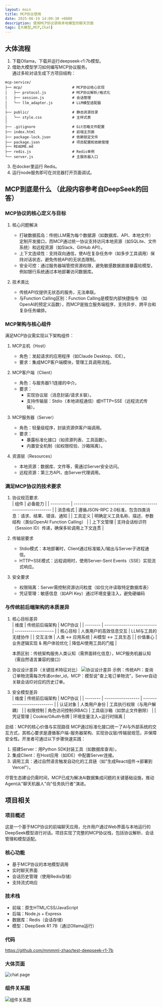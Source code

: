 ```yaml
---
layout: main
title: MCP协议使用
date: 2025-06-19 14:09:30 +0800
description: 使用MCP协议调用本地模型的聊天页面
tags: [大模型,MCP,Chat]
---
```


## 大体流程
1. 下载Ollama，下载并运行deepseek-r1:7b模型。
2. 借助大模型学习如何编写MCP协议服务。  
通过多轮对话生成下方项目结构：
```
mcp-service/
├── mcp/                       # MCP协议核心实现
│   ├── protocol.js            # MCP协议解析/格式化
│   ├── session.js             # 会话管理
│   └── llm_adapter.js         # LLM模型适配器
│
├── public/                    # 静态资源目录
│   └── style.css              # 主样式表
│
├── .gitignore                 # Git忽略文件配置
├── index.html                 # 前端主页面
├── package-lock.json          # 依赖锁定文件
├── package.json               # 项目配置和依赖管理
├── README.md   
├── redis.js                   # Redis单例
└── server.js                  # 主服务器入口
```
3. 在docker里运行 Redis。
4. 运行node服务即可在浏览器打开页面调试。

## MCP到底是什么 （此段内容参考自DeepSeek的回答）

### MCP协议的核心定义与目标
1. 核心问题解决
   - 打破数据孤岛：传统LLM需为每个数据源（如数据库、API、本地文件）定制开发接口，而MCP通过统一协议支持访问本地资源（如SQLite、文件系统）和远程资源（如Slack、GitHub API）。
   - 上下文连续性：支持双向通信，使AI在复杂任务中（如多步工具调用）保持对话状态，避免传统API的无状态限制。
   - 安全可控：通过服务器端管控资源权限，避免敏感数据直接暴露给模型，例如银行系统通过本地部署访问数据库。
  
2. 技术类比
   - 传统API仅提供无状态的服务，无法串联。
   - 与Function Calling区别：Function Calling是模型内部快捷指令（如OpenAI的预定义函数），而MCP是独立服务端程序，支持异步、跨平台和复杂任务编排。

### MCP架构与核心组件
满足MCP协议需实现以下架构组件：

1. MCP主机（Host）   
   - 角色：发起请求的应用程序（如Claude Desktop、IDE）。  
   - 要求：集成MCP客户端模块，管理工具调用流程。

2. MCP客户端（Client）  
   - 角色：与服务器1:1连接的中介。  
   - 要求：  
     * 实现协议层（消息封装/请求关联）。
     * 支持传输层：Stdio（本地进程通信）或HTTP+SSE（远程流式传输）。

3. MCP服务器（Server）
   - 角色：轻量级程序，封装资源供客户端调用。
   - 要求：
     * 暴露标准化接口（如资源列表、工具函数）。
     * 内置安全机制（如权限校验、沙箱隔离）。

4. 资源层（Resources）
   - 本地资源：数据库、文件等，需通过Server安全访问。
   - 远程资源：第三方API，由Server代理调用。

### 满足MCP协议的技术要求
1. 协议规范要求.     
    | 组件       | 必备能力                                                        |
    | ---------- | --------------------------------------------------------------- |
    | 消息格式   | 遵循JSON-RPC 2.0标准，包含四类消息：请求、结果、错误、通知      |
    | 工具定义   | 明确定义工具名称、描述、参数结构（类似OpenAI Function Calling） |
    | 上下文管理 | 支持会话标识符（Session ID）传递，确保多轮调用上下文连贯        |

2. 传输层要求
   - Stdio模式：本地部署时，Client通过标准输入/输出与Server子进程通信。
   - HTTP+SSE模式：远程调用时，使用Server-Sent Events（SSE）实现流式响应。
  
3. 安全要求
   - 权限隔离：Server需控制资源访问粒度（如仅允许读取特定数据库表）
   - 凭证管理：敏感信息（如API Key）通过环境变量注入，避免硬编码

### 与传统前后端架构的本质差异
1. 核心目标差异    
   | 维度     | 传统前后端架构              | MCP协议              |
   | -------- | --------------------------- | -------------------- |
   | 核心目标 | 人类用户的高效信息交互      | LLM与工具的无缝协作  |
   | 交互主体 | 人类 ↔ 应用系统             | AI模型 ↔ 工具生态    |
   | 价值重心 | 业务逻辑实现 & 用户体验优化 | 降低AI使用工具的门槛 |
    
    本质区别：传统架构服务人类认知（需界面转化信息），MCP服务机器认知（需自然语言兼容的接口）
2. 协议设计差异（关键技术特征对比）
   ![协议设计差异](../assets/img/2025-06-19/协议设计差异.png)
   示例：传统API：查询订单物流需每次传递order_id，MCP：模型说"查上笔订单物流"，Server自动关联会话ID对应的历史订单。
3. 安全模型差异    
   | 维度     | 传统前后端架构     | MCP协议                      |
   | -------- | ------------------ | ---------------------------- |
   | 认证对象 | 人类用户身份       | 工具执行权限（与用户解耦）   |
   | 权限控制 | 角色访问控制(RBAC) | 工具级沙箱（如禁止文件删除） |
   | 凭证管理 | Cookie/OAuth令牌   | 环境变量注入+运行时隔离      |



总结：MCP的核心价值与实现路径
MCP通过标准化接口统一了AI与外部系统的交互方式，其核心要求是遵循客户端-服务器架构、实现协议层/传输层规范，并保障安全性。开发者可通过以下步骤快速实践：  

1. 搭建Server：用Python SDK封装工具（如数据库查询）。  
2. 集成Client：在Host应用（如IDE）中配置Server连接。  
3. 调用工具：通过自然语言触发自动化的工具链（如"生成React组件→部署到Vercel"）。  

尽管生态建设仍需时间，MCP已成为解决AI数据集成问题的关键基础设施，推动Agent从"聊天机器人"向"任务执行者"演进。

## 项目相关

### 项目概述
这是一个基于MCP协议的前端聊天应用，允许用户通过Web界面与本地运行的DeepSeek模型进行对话。项目实现了完整的MCP协议栈，包括协议解析、会话管理和模型适配。

### 核心功能
- 基于MCP协议的本地模型调用
- 实时聊天界面
- 会话历史管理（使用Redis存储）
- 支持流式响应

### 技术栈
- 前端：原生HTML/CSS/JavaScript
- 后端：Node.js + Express
- 数据库：Redis（会话存储）
- 模型：DeepSeek R1 7B（通过Ollama运行）

### 代码 
https://github.com/mmmml-zhao/test-deepseek-r1-7b

### 大体页面
![chat page](../assets/img/2025-06-19/会话页面.png)

### 组件关系图
![组件关系图](../assets/img/2025-06-19/组件关系图.png)
